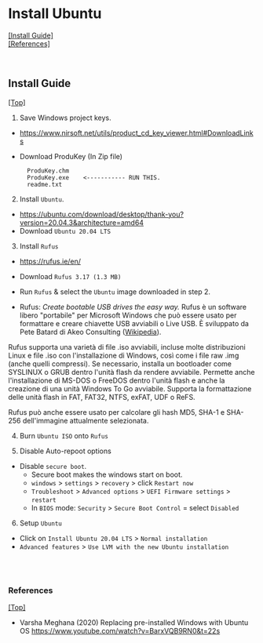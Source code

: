 # <span id='top'>Install Ubuntu</span>

[[Install Guide]](#Guide)  
[[References]](#ref)

<br>

## <span id='Guide'>Install Guide</span>

[[Top]](#top)

1. Save Windows project keys.

- https://www.nirsoft.net/utils/product_cd_key_viewer.html#DownloadLinks
- Download ProduKey (In Zip file)

        ProduKey.chm
        ProduKey.exe    <----------- RUN THIS.
        readme.txt

2. Install `Ubuntu`.

- https://ubuntu.com/download/desktop/thank-you?version=20.04.3&architecture=amd64
- Download `Ubuntu 20.04 LTS`

3. Install `Rufus`

- https://rufus.ie/en/
- Download `Rufus 3.17 (1.3 MB)`
- Run `Rufus` & select the `Ubuntu` image downloaded in step 2.

- Rufus: _Create bootable USB drives the easy way._ Rufus è un software libero "portabile" per Microsoft Windows che può essere usato per formattare e creare chiavette USB avviabili o Live USB. È sviluppato da Pete Batard di Akeo Consulting ([Wikipedia](<https://it.wikipedia.org/wiki/Rufus_(software)>)).

Rufus supporta una varietà di file .iso avviabili, incluse molte distribuzioni Linux e file .iso con l'installazione di Windows, così come i file raw .img (anche quelli compressi). Se necessario, installa un bootloader come SYSLINUX o GRUB dentro l'unità flash da rendere avviabile. Permette anche l'installazione di MS-DOS o FreeDOS dentro l'unità flash e anche la creazione di una unità Windows To Go avviabile. Supporta la formattazione delle unità flash in FAT, FAT32, NTFS, exFAT, UDF o ReFS.

Rufus può anche essere usato per calcolare gli hash MD5, SHA-1 e SHA-256 dell'immagine attualmente selezionata.

4. Burn `Ubuntu ISO` onto `Rufus`

5. Disable Auto-repoot options

- Disable `secure boot`.
  - Secure boot makes the windows start on boot.
  - `windows` > `settings` > `recovery` > click `Restart now`
  - `Troubleshoot` > `Advanced options` > `UEFI Firmware settings` > `restart`
  - In `BIOS` mode: `Security` > `Secure Boot Control` = select `Disabled`

6. Setup `Ubuntu`

- Click on `Install Ubuntu 20.04 LTS` > `Normal installation`
- `Advanced features` > `Use LVM with the new Ubuntu installation`

<br>
<br>

### <span id='ref'>References</span>

[[Top]](#top)

- Varsha Meghana (2020) Replacing pre-installed Windows with Ubuntu OS https://www.youtube.com/watch?v=BarxVQB9RN0&t=22s
